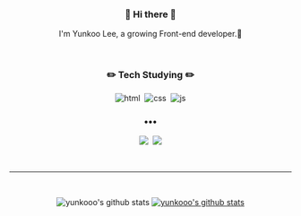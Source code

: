 <h3 align=center>👋 Hi there 👋</h3>
<p align="center">
I'm Yunkoo Lee, a growing Front-end developer.🌱
</p>
<br>
<h3 align=center>✏️ Tech Studying ✏️</h3>  
<p align=center>
<img alt="html" src ="https://img.shields.io/badge/HTML-E34F26.svg?&style=flat&logo=HTML5&logoColor=white"/>&nbsp
<img alt="css" src ="https://img.shields.io/badge/CSS3-1572B6.svg?&style=flat&logo=HTML5&logoColor=white"/>&nbsp
<img alt="js" src ="https://img.shields.io/badge/JavaScript-F7DF1E.svg?&style=flat&logo=HTML5&logoColor=white"/>

</p>

<h3 align="center">•••</h3>
<p align=center>
<a href="https://velog.io/@yunkooo" target="_blank"><img src="https://img.shields.io/badge/Tech%20Blog-11B48A?style=flat-square&logo=Vimeo&logoColor=white&link=https://velog.io/@yunkooo"/></a>&nbsp
<a href="mailto:yunkoooooo@gmail.com" target="_blank"><img src="https://img.shields.io/badge/Gmail-d14836?style=flat-square&logo=Gmail&logoColor=white&link=mailto:yunkoooooo@gmail.com"/></a>
</p>
<br>

---
<br>
<div align=center>

![yunkooo's github stats](https://github-readme-stats.vercel.app/api?username=yunkooo&show_icons=true&theme=synthwave)
[![yunkooo's github stats](https://github-readme-stats.vercel.app/api/top-langs/?username=yunkooo&show_icons=true&hide_border=true&title_color=004386&icon_color=004386&layout=compact)](https://github.com/yunkooo)


<!--
**yunkooo/yunkooo** is a ✨ _special_ ✨ repository because its `README.md` (this file) appears on your GitHub profile.

Here are some ideas to get you started:

- 🔭 I’m currently working on ...
- 🌱 I’m currently learning ...
- 👯 I’m looking to collaborate on ...
- 🤔 I’m looking for help with ...
- 💬 Ask me about ...
- 📫 How to reach me: ...
- 😄 Pronouns: ...
- ⚡ Fun fact: ...
-->


